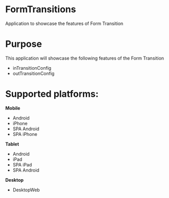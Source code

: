 FormTransitions
==================

Application to showcase the features of Form Transition


# Purpose
This application will showcase the following features of the Form Transition

* inTransitionConfig
* outTransitionConfig

# Supported platforms:
**Mobile**
 * Android
 * iPhone
 * SPA Android
 * SPA iPhone
 
**Tablet** 
 * Android
 * iPad
 * SPA iPad
 * SPA Android
 
**Desktop**
 * DesktopWeb
